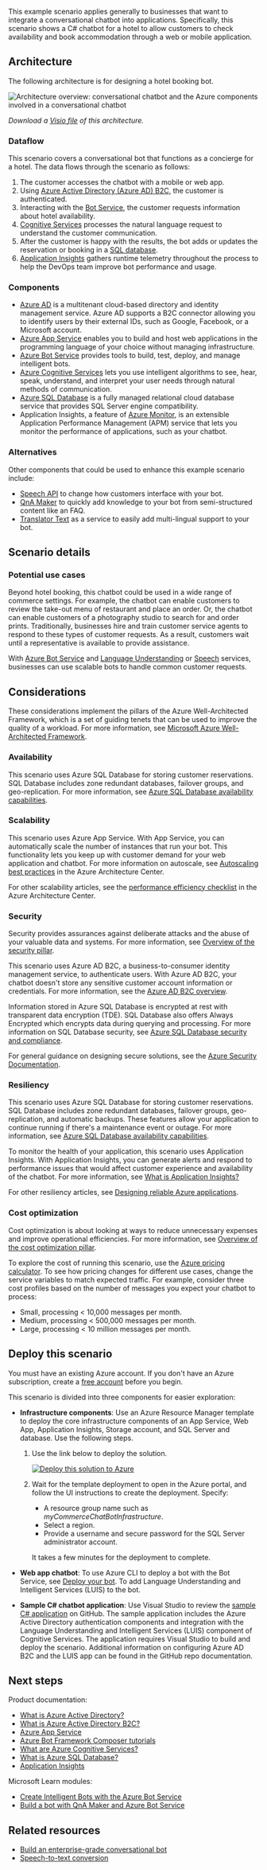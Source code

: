 <!-- cSpell:ignore iainfoulds botservice -->

This example scenario applies generally to businesses that want to integrate a conversational chatbot into applications. Specifically, this scenario shows a C# chatbot for a hotel to allow customers to check availability and book accommodation through a web or mobile application.

## Architecture

The following architecture is for designing a hotel booking bot.

![Architecture overview: conversational chatbot and the Azure components involved in a conversational chatbot][architecture]

*Download a [Visio file][visio-download] of this architecture.*

### Dataflow

This scenario covers a conversational bot that functions as a concierge for a hotel. The data flows through the scenario as follows:

1. The customer accesses the chatbot with a mobile or web app.
2. Using [Azure Active Directory (Azure AD) B2C](/azure/active-directory-b2c/active-directory-b2c-overview), the customer is authenticated.
3. Interacting with the [Bot Service][botservice-docs], the customer requests information about hotel availability.
4. [Cognitive Services][cognitive-docs] processes the natural language request to understand the customer communication.
5. After the customer is happy with the results, the bot adds or updates the reservation or booking in a [SQL database][sqldatabase-docs].
6. [Application Insights][appinsights-docs] gathers runtime telemetry throughout the process to help the DevOps team improve bot performance and usage.

### Components

- [Azure AD](https://azure.microsoft.com/services/active-directory) is a multitenant cloud-based directory and identity management service. Azure AD supports a B2C connector allowing you to identify users by their external IDs, such as Google, Facebook, or a Microsoft account.
- [Azure App Service](https://azure.microsoft.com/services/app-service) enables you to build and host web applications in the programming language of your choice without managing infrastructure.
- [Azure Bot Service](https://azure.microsoft.com/services/bot-service) provides tools to build, test, deploy, and manage intelligent bots.
- [Azure Cognitive Services](https://azure.microsoft.com/services/cognitive-services) lets you use intelligent algorithms to see, hear, speak, understand, and interpret your user needs through natural methods of communication.
- [Azure SQL Database](https://azure.microsoft.com/services/sql-database) is a fully managed relational cloud database service that provides SQL Server engine compatibility.
- Application Insights, a feature of [Azure Monitor](https://azure.microsoft.com/services/monitor), is an extensible Application Performance Management (APM) service that lets you monitor the performance of applications, such as your chatbot.

### Alternatives

Other components that could be used to enhance this example scenario include:

- [Speech API](https://azure.microsoft.com/services/cognitive-services/speech-services) to change how customers interface with your bot.
- [QnA Maker](https://azure.microsoft.com/pricing/details/cognitive-services/qna-maker) to quickly add knowledge to your bot from semi-structured content like an FAQ.
- [Translator Text](https://azure.microsoft.com/services/cognitive-services/translator) as a service to easily add multi-lingual support to your bot.

## Scenario details

### Potential use cases

Beyond hotel booking, this chatbot could be used in a wide range of commerce settings. For example, the chatbot can enable customers to review the take-out menu of restaurant and place an order. Or, the chatbot can enable customers of a photography studio to search for and order prints. Traditionally, businesses hire and train customer service agents to respond to these types of customer requests. As a result, customers wait until a representative is available to provide assistance.

With [Azure Bot Service][botservice-docs] and [Language Understanding][language-understanding] or [Speech][speech-api] services, businesses can use scalable bots to handle common customer requests.

## Considerations

These considerations implement the pillars of the Azure Well-Architected Framework, which is a set of guiding tenets that can be used to improve the quality of a workload. For more information, see [Microsoft Azure Well-Architected Framework](/azure/architecture/framework).

### Availability

This scenario uses Azure SQL Database for storing customer reservations. SQL Database includes zone redundant databases, failover groups, and geo-replication. For more information, see [Azure SQL Database availability capabilities][sqlavailability-docs].

### Scalability

This scenario uses Azure App Service. With App Service, you can automatically scale the number of instances that run your bot. This functionality lets you keep up with customer demand for your web application and chatbot. For more information on autoscale, see [Autoscaling best practices][autoscaling] in the Azure Architecture Center.

For other scalability articles, see the [performance efficiency checklist][scalability] in the Azure Architecture Center.

### Security

Security provides assurances against deliberate attacks and the abuse of your valuable data and systems. For more information, see [Overview of the security pillar](/azure/architecture/framework/security/overview).

This scenario uses Azure AD B2C, a business-to-consumer identity management service, to authenticate users. With Azure AD B2C, your chatbot doesn't store any sensitive customer account information or credentials. For more information, see the [Azure AD B2C overview](/azure/active-directory-b2c/active-directory-b2c-overview).

Information stored in Azure SQL Database is encrypted at rest with transparent data encryption (TDE). SQL Database also offers Always Encrypted which encrypts data during querying and processing. For more information on SQL Database security, see [Azure SQL Database security and compliance][sqlsecurity-docs].

For general guidance on designing secure solutions, see the [Azure Security Documentation][security].

### Resiliency

This scenario uses Azure SQL Database for storing customer reservations. SQL Database includes zone redundant databases, failover groups, geo-replication, and automatic backups. These features allow your application to continue running if there's a maintenance event or outage. For more information, see [Azure SQL Database availability capabilities][sqlavailability-docs].

To monitor the health of your application, this scenario uses Application Insights. With Application Insights, you can generate alerts and respond to performance issues that would affect customer experience and availability of the chatbot. For more information, see [What is Application Insights?][appinsights-docs]

For other resiliency articles, see [Designing reliable Azure applications](/azure/architecture/framework/resiliency/app-design).

### Cost optimization

Cost optimization is about looking at ways to reduce unnecessary expenses and improve operational efficiencies. For more information, see [Overview of the cost optimization pillar](/azure/architecture/framework/cost/overview).

To explore the cost of running this scenario, use the [Azure pricing calculator](https://azure.microsoft.com/pricing/calculator). To see how pricing changes for different use cases, change the service variables to match expected traffic. For example, consider three cost profiles based on the number of messages you expect your chatbot to process:

- Small, processing < 10,000 messages per month.
- Medium, processing < 500,000 messages per month.
- Large, processing < 10 million messages per month.

## Deploy this scenario

You must have an existing Azure account. If you don't have an Azure subscription, create a [free account](https://azure.microsoft.com/free/?WT.mc_id=A261C142F) before you begin.

This scenario is divided into three components for easier exploration:

- **Infrastructure components**: Use an Azure Resource Manager template to deploy the core infrastructure components of an App Service, Web App, Application Insights, Storage account, and SQL Server and database. Use the following steps.

    1. Use the link below to deploy the solution.

        [![Deploy this solution to Azure](../../_images/deploy-to-azure.svg)](https://portal.azure.com/#create/Microsoft.Template/uri/https%3A%2F%2Fraw.githubusercontent.com%2Fmspnp%2Fsolution-architectures%2Fmaster%2Fapps%2Fcommerce-chatbot.json)

    2. Wait for the template deployment to open in the Azure portal, and follow the UI instructions to create the deployment. Specify:
       - A resource group name such as *myCommerceChatBotInfrastructure*.
       - Select a region.
       - Provide a username and secure password for the SQL Server administrator account.

        It takes a few minutes for the deployment to complete.

- **Web app chatbot**: To use Azure CLI to deploy a bot with the Bot Service, see [Deploy your bot](/azure/bot-service/bot-builder-deploy-az-cli). To add Language Understanding and Intelligent Services (LUIS) to the bot.

- **Sample C# chatbot application**: Use Visual Studio to review the [sample C# application](https://github.com/Microsoft/AzureBotServices-scenarios/tree/master/CSharp/Commerce/src) on GitHub. The sample application includes the Azure Active Directory authentication components and integration with the Language Understanding and Intelligent Services (LUIS) component of Cognitive Services. The application requires Visual Studio to build and deploy the scenario. Additional information on configuring Azure AD B2C and the LUIS app can be found in the GitHub repo documentation.

## Next steps

Product documentation:

- [What is Azure Active Directory?](/azure/active-directory/fundamentals/active-directory-whatis)
- [What is Azure Active Directory B2C?](/azure/active-directory-b2c/active-directory-b2c-overview)
- [Azure App Service](/azure/app-service)
- [Azure Bot Framework Composer tutorials][botservice-docs]
- [What are Azure Cognitive Services?](/azure/cognitive-services/what-are-cognitive-services)
- [What is Azure SQL Database?](/azure/azure-sql/database/sql-database-paas-overview)
- [Application Insights][appinsights-docs]

Microsoft Learn modules:

- [Create Intelligent Bots with the Azure Bot Service][learn1]
- [Build a bot with QnA Maker and Azure Bot Service][learn2]

## Related resources

- [Build an enterprise-grade conversational bot](../../ai-ml/architecture/conversational-bot.yml)
- [Speech-to-text conversion](/azure/architecture/example-scenario/ai/speech-to-text-transcription-analytics)

<!-- links -->

[appinsights-docs]: /azure/application-insights/app-insights-overview
[architecture]: ./media/architecture-commerce-chatbot.png
[autoscaling]: ../../best-practices/auto-scaling.md
[botservice-docs]: /composer/tutorial/tutorial-introduction
[cognitive-docs]: /azure/cognitive-services
[language-understanding]: /azure/cognitive-services/luis/what-is-luis
[learn1]: /training/paths/create-bots-with-the-azure-bot-service/
[learn2]: /training/modules/build-faq-chatbot-qna-maker-azure-bot-service/
[security]: /azure/security
[scalability]: /azure/architecture/framework/scalability/performance-efficiency
[sqlavailability-docs]: /azure/sql-database/sql-database-technical-overview#availability-capabilities
[sqldatabase-docs]: /azure/sql-database
[sqlsecurity-docs]: /azure/sql-database/sql-database-technical-overview#advanced-security-and-compliance
[speech-api]: /azure/cognitive-services/speech-service/overview
[visio-download]: https://arch-center.azureedge.net/architecture-commerce-chatbot.vsdx
